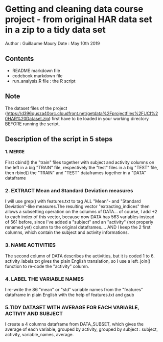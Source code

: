 # Getting and cleaning data course project - from original HAR data set in a zip to a tidy data set

Author : Guillaume Maury Date : May 10th 2019

## Contents
* README markdown file
* codebook markdown file
* run_analysis.R file : the R script

## Note  
The dataset files of the project (https://d396qusza40orc.cloudfront.net/getdata%2Fprojectfiles%2FUCI%20HAR%20Dataset.zip) first have to be loaded in your working directory BEFORE running the script.

## Description of the script in 5 steps
#### 1. MERGE 
 First cbind() the "train" files together with subject and activity columns on the left in a big "TRAIN" file, respectively the "test" files in a big "TEST" file, then rbind() the "TRAIN" and "TEST" dataframes together in a "DATA" dataframe

### 2. EXTRACT Mean and Standard Deviation measures
I will use grep() with features.txt to tag ALL "Mean"- and "Standard Deviation"-like measures.The resulting vector "extracting_indices" then allows a subsetting operation on the columns of DATA... of course, I add +2 to each index of this vector, because now DATA has 563 variables instead of 561 before, since I've added a "subject" and an "activity" (not properly renamed yet) column to the original dataframes.... AND I keep the 2 first columns, which contain the subject and activity informations.
              
### 3. NAME ACTIVITIES
The second column of DATA describes the activities, but it is coded 1 to 6. activity_labels.txt gives the plain English translation, so I use a left_join() function to re-code the "activity" column.
  
### 4. LABEL THE VARIABLE NAMES
I re-write the 86 "mean" or "std" variable names from the "features" dataframe in plain English with the help of features.txt and gsub

### 5.TIDY DATASET WITH AVERAGE FOR EACH VARIABLE, ACTIVIY AND SUBJECT
I create a 4 columns dataframe from DATA_SUBSET, which gives the average of each variable, grouped by activity, grouped by subject : subject, activity, variable_names, average.
